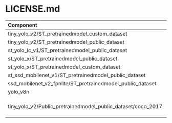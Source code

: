 # LICENSE.md

| Component                            | License              | Copyright |
|:---------                            |:-------              |:----------|
| tiny_yolo_v2/ST_pretrainedmodel_custom_dataset  | [SLA0044](./tiny_yolo_v2/ST_pretrainedmodel_custom_dataset/LICENSE.md)               | STMicroelectronics  |
| tiny_yolo_v2/ST_pretrainedmodel_public_dataset  | [SLA0044](./tiny_yolo_v2/ST_pretrainedmodel_public_dataset/LICENSE.md)               | STMicroelectronics  |
| st_yolo_lc_v1/ST_pretrainedmodel_public_dataset  | [SLA0044](./st_yolo_lc_v1/ST_pretrainedmodel_public_dataset/LICENSE.md)               | STMicroelectronics  |
| st_yolo_x/ST_pretrainedmodel_public_dataset  | [SLA0044](./st_yolo_x/ST_pretrainedmodel_public_dataset/LICENSE.md)               | STMicroelectronics  |
| st_yolo_x/ST_pretrainedmodel_custom_dataset  | [SLA0044](./st_yolo_x/ST_pretrainedmodel_custom_dataset/LICENSE.md)               | STMicroelectronics  |
| st_ssd_mobilenet_v1/ST_pretrainedmodel_public_dataset  | [SLA0044](./st_ssd_mobilenet_v1/ST_pretrainedmodel_public_dataset/LICENSE.md)               | STMicroelectronics  |
| ssd_mobilenet_v2_fpnlite/ST_pretrainedmodel_public_dataset  | [SLA0044](./ssd_mobilenet_v2_fpnlite/ST_pretrainedmodel_public_dataset/LICENSE.md)               | STMicroelectronics  |
| yolo_v8n  | [SLA0044](./yolov8n/LICENSE.md)               | STMicroelectronics  |
| tiny_yolo_v2/Public_pretrainedmodel_public_dataset/coco_2017  | [Apache License 2.0](./tiny_yolo_v2/Public_pretrainedmodel_public_dataset/coco_2017/LICENSE.md)               | Public domain  |
